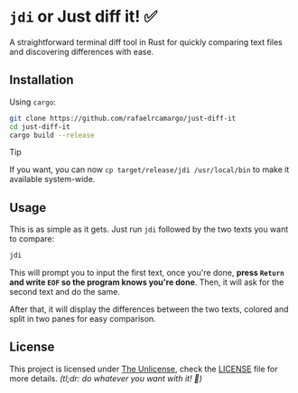 # `jdi` or Just diff it! ✅

A straightforward terminal diff tool in Rust for quickly comparing text files and discovering differences with ease.

## Installation

Using `cargo`:

```bash
git clone https://github.com/rafaelrcamargo/just-diff-it
cd just-diff-it
cargo build --release
```

> [!TIP]
>
> If you want, you can now `cp target/release/jdi /usr/local/bin` to make it available system-wide.

## Usage

This is as simple as it gets. Just run `jdi` followed by the two texts you want to compare:

```bash
jdi
```

This will prompt you to input the first text, once you're done, **press `Return` and write `EOF` so the program knows you're done**. Then, it will ask for the second text and do the same.

After that, it will display the differences between the two texts, colored and split in two panes for easy comparison.

## License

This project is licensed under [The Unlicense](https://unlicense.org/), check the [LICENSE](LICENSE) file for more details.
_(tl;dr: do whatever you want with it! 🎉)_
